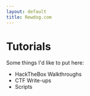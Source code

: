 ```yaml
---
layout: default
title: Rewdog.com
---
```

# Tutorials
Some things I'd like to put here:
- HackTheBox Walkthroughs
- CTF Write-ups
- Scripts
